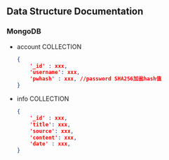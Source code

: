 ## Data Structure Documentation

### MongoDB

* account COLLECTION

  ```json
  {
      '_id' : xxx,
      'username': xxx,
      'pwhash' : xxx, //password SHA256加盐hash值
  }
  ```

* info COLLECTION

  ```json
  {
      '_id' : xxx,
      'title': xxx,
      'source': xxx,
      'content': xxx,
      'date' : xxx,
  }
  ```

  